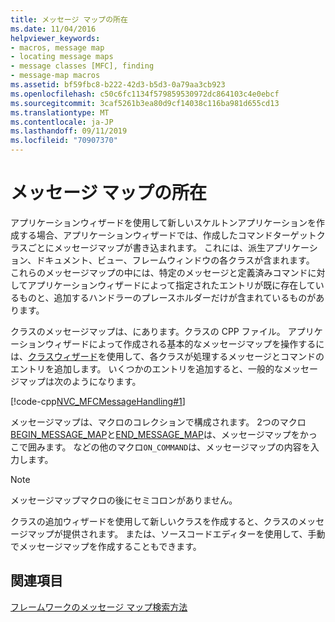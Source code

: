 ```yaml
---
title: メッセージ マップの所在
ms.date: 11/04/2016
helpviewer_keywords:
- macros, message map
- locating message maps
- message classes [MFC], finding
- message-map macros
ms.assetid: bf59fbc8-b222-42d3-b5d3-0a79aa3cb923
ms.openlocfilehash: c50c6fc1134f579859530972dc864103c4e0ebcf
ms.sourcegitcommit: 3caf5261b3ea80d9cf14038c116ba981d655cd13
ms.translationtype: MT
ms.contentlocale: ja-JP
ms.lasthandoff: 09/11/2019
ms.locfileid: "70907370"
---
```

# <a name="where-to-find-message-maps"></a>メッセージ マップの所在

アプリケーションウィザードを使用して新しいスケルトンアプリケーションを作成する場合、アプリケーションウィザードでは、作成したコマンドターゲットクラスごとにメッセージマップが書き込まれます。 これには、派生アプリケーション、ドキュメント、ビュー、フレームウィンドウの各クラスが含まれます。 これらのメッセージマップの中には、特定のメッセージと定義済みコマンドに対してアプリケーションウィザードによって指定されたエントリが既に存在しているものと、追加するハンドラーのプレースホルダーだけが含まれているものがあります。

クラスのメッセージマップは、にあります。クラスの CPP ファイル。 アプリケーションウィザードによって作成される基本的なメッセージマップを操作するには、[クラスウィザード](reference/mfc-class-wizard.md)を使用して、各クラスが処理するメッセージとコマンドのエントリを追加します。 いくつかのエントリを追加すると、一般的なメッセージマップは次のようになります。

[!code-cpp[NVC_MFCMessageHandling#1](../mfc/codesnippet/cpp/where-to-find-message-maps_1.cpp)]

メッセージマップは、マクロのコレクションで構成されます。 2つのマクロ[BEGIN_MESSAGE_MAP](reference/message-map-macros-mfc.md#begin_message_map)と[END_MESSAGE_MAP](reference/message-map-macros-mfc.md#end_message_map)は、メッセージマップをかっこで囲みます。 などの他のマクロ`ON_COMMAND`は、メッセージマップの内容を入力します。

> [!NOTE]
>  メッセージマップマクロの後にセミコロンがありません。

クラスの追加ウィザードを使用して新しいクラスを作成すると、クラスのメッセージマップが提供されます。 または、ソースコードエディターを使用して、手動でメッセージマップを作成することもできます。

## <a name="see-also"></a>関連項目

[フレームワークのメッセージ マップ検索方法](../mfc/how-the-framework-searches-message-maps.md)
